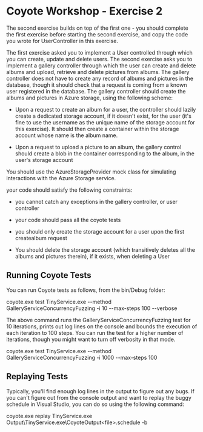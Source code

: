 ﻿
# Coyote Workshop - Exercise 2

The second exercise builds on top of the first one - you should complete the first exercise before starting the second exercise, and copy the code you wrote for UserController in this exercise.

The first exercise asked you to implement a User controlled through which you can create, update and delete users. The second exercise asks you to implement a gallery controller through which the user can create and delete albums and upload, retrieve and delete pictures from albums. The gallery controller does not have to create any record of albums and pictures in the database, though it should check that a request is coming from a known user registered in the database. The gallery controller should create the albums and pictures in Azure storage, using the following scheme:

* Upon a request to create an album for a user, the controller should lazily create a dedicated storage account, if it doesn't exist, for the user (it's fine to use the username as the unique name of the storage account for this exercise). It should then create a container within the storage account whose name is the album name.

* Upon a request to upload a picture to an album, the gallery control should create a blob in the container corresponding to the album, in the user's storage account

You should use the AzureStorageProvider mock class for simulating interactions with the Azure Storage service.

your code should satisfy the following constraints:

* you cannot catch any exceptions in the gallery controller, or user controller

* your code should pass all the coyote tests

* you should only create the storage account for a user upon the first createalbum request

* You should delete the storage account (which transitively deletes all the albums and pictures therein), if it exists, when deleting a User

## Running Coyote Tests

You can run Coyote tests as follows, from the bin/Debug folder:

  coyote.exe test TinyService.exe --method GalleryServiceConcurrencyFuzzing -i 10 --max-steps 100 --verbose

The above command runs the GalleryServiceConcurrencyFuzzing test for 10 iterations, prints out log lines on the console and bounds the execution of each iteration to 100 steps. You can run the test for a higher number of iterations, though you might want to turn off verbosity in that mode.

  coyote.exe test TinyService.exe --method GalleryServiceConcurrencyFuzzing -i 1000 --max-steps 100

## Replaying Tests

Typically, you'll find enough log lines in the output to figure out any bugs. If you can't figure out from the console output and want to replay the buggy schedule in Visual Studio, you can do so using the following command:

  coyote.exe replay TinyService.exe Output\TinyService.exe\CoyoteOutput\<file>.schedule -b

